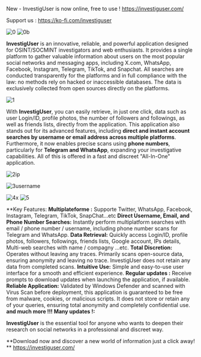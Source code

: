 New - InvestigUser is now online, free to use !  https://investiguser.com/

Support us : https://ko-fi.com/investiguser 

![0](https://github.com/user-attachments/assets/5a425acf-e7af-4f80-9e07-8f3691ce2abc)
![0b](https://github.com/user-attachments/assets/0953a042-400a-49e3-9973-8e660a610fc8)



**InvestigUser** is an innovative, reliable, and powerful application designed for OSINT/SOCMINT investigators and web enthusiasts. It provides a single platform to gather valuable information about users on the most popular social networks and messaging apps, including X.com, WhatsApp, Facebook, Instagram, Telegram, TikTok, and Snapchat. All searches are conducted transparently for the platforms and in full compliance with the law: no methods rely on hacked or inaccessible databases. The data is exclusively collected from open sources directly on the platforms.

![1](https://github.com/user-attachments/assets/79c72370-7c7f-4b5f-912f-1ae0ba1f75d0)


 
With **InvestigUser**, you can easily retrieve, in just one click, data such as user Login/ID, profile photos, the number of followers and followings, as well as friends lists, directly from the application. This application also stands out for its advanced features, including **direct and instant account searches by username or email address across multiple platforms**. Furthermore, it now enables precise scans using **phone numbers**, particularly for **Telegram and WhatsApp**, expanding your investigative capabilities. All of this is offered in a fast and discreet "All-In-One" application.


![2ip](https://github.com/user-attachments/assets/e0b4c151-fade-4eea-b65d-d820e8665612)

![3username](https://github.com/user-attachments/assets/3b3dd03a-98f2-4d59-9c09-3488ade9717c)

![4x](https://github.com/user-attachments/assets/74b7ee50-713e-478f-8490-95270baec541)  ![5](https://github.com/user-attachments/assets/02d53e72-dd30-4b1a-b5f4-728384e2e87f)



**Key Features:
**Multiplateforme :** Supporte Twitter, WhatsApp, Facebook, Instagram, Telegram, TikTok, SnapChat…etc
**Direct Username, Email, and Phone Number Searches:** Instantly perform multiplatform searches with email / phone number / username, including phone number scans for Telegram and WhatsApp.
**Data Retrieval:** Quickly access Login/ID, profile photos, followers, followings, friends lists, Google account, IPs details, Multi-web searches with name / compagny ...etc.
**Total Discretion:** Operates without leaving any traces. Primarily scans open-source data, ensuring anonymity and leaving no trace. InvestigUser does not retain any data from completed scans.
**Intuitive Use:** Simple and easy-to-use user interface for a smooth and efficient experience.
**Regular updates :** Receive prompts to download updates when launching the application, if available.
**Reliable Application:** Validated by Windows Defender and scanned with Virus Scan before deployment, this application is guaranteed to be free from malware, cookies, or malicious scripts. It does not store or retain any of your queries, ensuring total anonymity and completely confidential use.
**and much more !!! Many updates !:**

**InvestigUser** is the essential tool for anyone who wants to deepen their research on social networks in a professional and discreet way.

**Download now and discover a new world of information just a click away!
**
https://investiguser.com/
